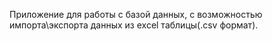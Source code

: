Приложение для работы с базой данных, с возможностью импорта\экспорта данных из excel таблицы(.csv формат).
